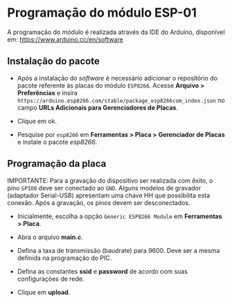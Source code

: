 # Programação do módulo ESP-01

A programação do módulo é realizada através da IDE do Arduino, disponível em: https://www.arduino.cc/en/software

## Instalação do pacote

- Após a instalação do *software* é necessário adicionar o repositório do pacote referente às placas do módulo `ESP8266`. Acesse **Arquivo > Preferências** e insira `https://arduino.esp8266.com/stable/package_esp8266com_index.json` no campo **URLs Adicionais para Gerenciadores de Placas**.

- Clique em ok.

- Pesquise por `esp8266` em **Ferramentas > Placa > Gerenciador de Placas** e instale o pacote *esp8266*.

## Programação da placa

IMPORTANTE: Para a gravação do dispositivo ser realizada com êxito, o pino `GPIO0` deve ser conectado ao `GND`. Alguns modelos de gravador (adaptador Serial-USB) apresentam uma chave HH que possibilita esta conexão. Após a gravação, os pinos devem ser desconectados.

- Inicialmente, escolha a opção `Generic ESP8266 Module` em **Ferramentas > Placa**.

- Abra o arquivo **main.c**.

- Defina a taxa de transmissão (baudrate) para 9600. Deve ser a mesma definida na programação do PIC.

- Defina as constantes **ssid** e **password** de acordo com suas configurações de rede.

- Clique em **upload**.
